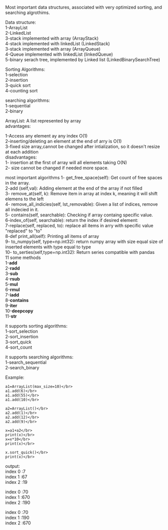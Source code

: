 Most important data structures, associated with very optimized sorting, and searching algrothims.

Data structure:</br>
1-ArrayList </br>
2-LinkedList </br>
3-stack implemented with array (ArrayStack)</br>
4-stack implemented with linkedList (LinkedStack)</br>
3-stack implemented with array (ArrayQueue)</br>
4-Queue implemented with linkedList (linkedQueue)</br>
5-binary serach tree, implemented by Linked list (LinkedBinarySearchTree)</br>

Sorting Algorithms:</br>
1-selection</br>
2-insertion</br>
3-quick sort</br>
4-counting sort</br>

searching algorithms:</br>
1-sequential</br>
2-binary</br>


ArrayList:
 A list represented by array</br>
advantages:</br>

  1-Access any element ay any index O(1)</br>
  2-inserting/deleting an element at the end of arry is O(1)</br>
  3-fixed size array,cannot be changed after intialization, so it doesn't resize at each addition </br>
disadvantages:</br>
  1- insertion at the first of array will all elements taking O(N)</br>
  2- size cannot be changed if needed more space.</br>

most important algorithms
1-  get_free_space(self): Get count of free spaces in the array.</br>
2-add (self,val): Adding element at the end of the array if not filled</br>
3- remove_at(self, k):  Remove item in array at index k, meaning it will shift elemens to the left</br>
4- remove_all_indicies(self, lst_removable): Given a list of indices, remove all indecied in it.</br>
5- contains(self, searchable): Checking if array containg specific value.</br>
6-index_of(self, searchable): return the index if desired element:</br>
7-replace(self, replaced, to): replace all items in arry with specific value "replaced" to "to"</br>
8-def print_all(self): Printing all items of array</br>
9- to_numpy(self, type=np.int32): return numpy array with size equal size of inserted elements with type equal to type</br>
10- to_serties(self,type=np.int32): Return series compatible with pandas </br>
11 some methods </br>
  1-__add__</br>
  2-__radd__</br>
  3-__sub__</br>
  4-__rsub__</br>
  5-__mul__</br>
  6-__rmul__</br>
  7-__iadd__</br>
  8-__contains__</br>
  9-__iter__</br>
  10-__deepcopy__</br>
  11-__str__</br>
  
it supports sorting algorithms: </br>
  1-sort_selection</br>
  2-sort_insertion</br>
  3-sort_quick</br>
  4-sort_count</br>
  
it supports searching algorithms: </br>
  1-search_sequential</br>
  2-search_binary</br>
  
  
  Example:</br>
  ```
a1=ArrayList(max_size=10)</br>
a1.add(6)</br>
a1.add(55)</br>
a1.add(10)</br>

a2=ArrayList()</br>
a2.add(1)</br>
a2.add(12)</br>
a2.add(9)</br>

x=a1+a2</br>
print(x)</br>
x=x*10</br>
print(x)</br>

x.sort_quick()</br>
print(x)</br>
```
output:</br>
index 0 :7</br>
index 1 :67</br>
index 2 :19</br>

index 0 :70</br>
index 1 :670</br>
index 2 :190</br>

index 0 :70</br>
index 1 :190</br>
index 2 :670</br>
        
        



















